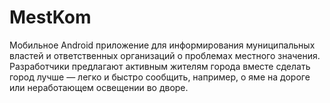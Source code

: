 # MestKom
Мобильное Android приложение для информирования муниципальных властей и ответственных организаций о проблемах местного значения. Разработчики предлагают активным жителям города вместе сделать город лучше — легко и быстро сообщить, например, о яме на дороге или неработающем освещении во дворе.


